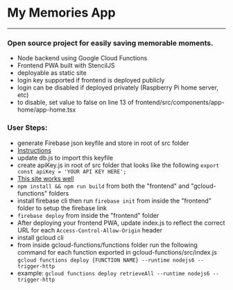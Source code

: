 # My Memories App
---
### Open source project for easily saving memorable moments.

* Node backend using Google Cloud Functions
* Frontend PWA built with StencilJS
 * deployable as static site
 * login key supported if frontend is deployed publicly 
 * login can be disabled if deployed privately (Raspberry Pi home server, etc)
  * to disable, set value to false on line 13 of frontend/src/components/app-home/app-home.tsx

### User Steps:

 * generate Firebase json keyfile and store in root of src folder
  * [Instructions](https://firebase.google.com/docs/web/setup)
  * update db.js to import this keyfile
 * create apiKey.js in root of src folder that looks like the following
```export const apiKey = 'YOUR API KEY HERE';```
  * [This site works well](https://www.uuidgenerator.net/)
 * ```npm install && npm run build``` from both the "frontend" and "gcloud-functions" folders
 * install firebase cli then run ```firebase init``` from inside the "frontend" folder to setup the firebase link
 * ```firebase deploy``` from inside the "frontend" folder
 * After deploying your frontend PWA, update index.js to reflect the correct URL for each ```Access-Control-Allow-Origin``` header
 * install gcloud cli
 * from inside gcloud-functions/functions folder run the following command for each function exported in gcloud-functions/src/index.js
 ```gcloud functions deploy {FUNCTION NAME} --runtime nodejs6 --trigger-http```
  * example: ```gcloud functions deploy retrieveAll --runtime nodejs6 --trigger-http```
    
